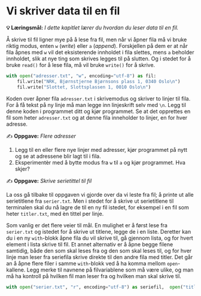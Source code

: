 Vi skriver data til en fil
==========================

**💡 Læringsmål:** _I dette kapitlet lærer du hvordan du leser data til en fil._

Å skrive til fil ligner mye på å lese fra fil, men når vi åpner fila må vi bruke riktig modus, enten `w` (_write_) eller `a` (_append_). Forskjellen på dem er at når fila åpnes med `w` vil det eksisterende innholdet i fila slettes, mens `a` beholder innholdet, slik at nye ting som skrives legges til på slutten. Og i stedet for å bruke `read()` for å lese fila, må vil bruke `write()` for å skrive.
```python
with open("adresser.txt", "w", encoding="utf-8") as fil:
    fil.write("NRK, Bjørnstjerne Bjørnsons plass 1, 0340 Oslo\n")
    fil.write("Slottet, Slottsplassen 1, 0010 Oslo\n")
```
Koden over åpner fila `adresser.txt` i skrivemodus og skriver to linjer til fila. For å få tekst på ny linje må man legge inn linjeskrift selv med `\n`. Legg til denne koden i programmet ditt og kjør programmet. Se at det opprettes en fil som heter `adresser.txt` og at denne fila inneholder to linjer, en for hver adresse. 

✍️ **Oppgave:** _Flere adresser_

1. Legg til en eller flere nye linjer med adresser, kjør programmet på nytt og se at adressene blir lagt til i fila.
2. Eksperimentèr med å bytte modus fra `w` til `a` og kjør programmet. Hva skjer?  

✍️ **Oppgave:** _Skrive serietittel til fil_

La oss gå tilbake til oppgaven vi gjorde over da vi leste fra fil; å printe ut alle serietitlene fra `serier.txt`. Men i stedet for å skrive ut serietitlene til terminalen skal du nå lagre de til en ny fil istedet, for eksempel i en fil som heter `titler.txt`, med èn tittel per linje.

Som vanlig er det flere veier til mål. En mulighet er å først lese fra `serier.txt` og istedet for å skrive ut titlene, legge de i en liste. Deretter kan du i en ny `with`-blokk åpne fila du vil skrive til, gå gjennom lista, og for hvert element i lista skrive til fil. Et annet alternativ er å åpne begge filene samtidig, både den som skal leses fra og den som skal leses til, og for hver linje man leser fra seriefila skrive direkte til den andre fila med titler. Det går an å åpne flere filer i samme `with`-blokk ved å ha komma mellom `open`-kallene. Legg merke til navnene på filvariablene som må være ulike, og man må ha kontroll på hvilken fil man leser fra og hvilken man skal skrive til.
```python
with open("serier.txt", "r", encoding="utf-8") as seriefil,  open("titler.txt", "w", encoding="utf-8") as tittelfil:
```
